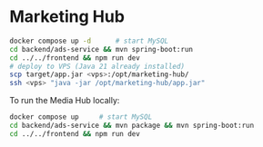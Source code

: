 # Marketing Hub

```bash
docker compose up -d      # start MySQL
cd backend/ads-service && mvn spring-boot:run
cd ../../frontend && npm run dev
# deploy to VPS (Java 21 already installed)
scp target/app.jar <vps>:/opt/marketing-hub/
ssh <vps> "java -jar /opt/marketing-hub/app.jar"
```

To run the Media Hub locally:

```bash
docker compose up     # start MySQL
cd backend/ads-service && mvn package && mvn spring-boot:run
cd ../../frontend && npm run dev
```
